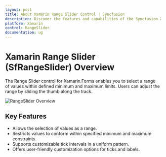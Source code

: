 ```yaml
---
layout: post
title: About Xamarin Range Slider Control | Syncfusion
description: Discover the features and capabilities of the Syncfusion Xamarin Range Slider (SfRangeSlider) control along with its elements.
platform: Xamarin
control: RangeSlider
documentation: ug
---
```


# Xamarin Range Slider (SfRangeSlider) Overview

The Range Slider control for Xamarin.Forms enables you to select a range of values within defined minimum and maximum limits. Users can adjust the range by sliding the thumb along the track.

![RangeSlider Overview](images/overview.png)

## Key Features

* Allows the selection of values as a range.
* Restricts values to conform within specified minimum and maximum constraints.
* Supports customizable tick intervals in a uniform pattern.
* Offers user-friendly customization options for ticks and labels.
